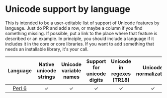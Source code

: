 # Unicode support by language

This is intended to be a user-editable list of support of Unicode features by language. Just do PR and add a row, or maybe a column if you find something missing. If possible, put a link to the place where that feature is described or an example. In principle, you should include a language if it includes it in the core or core libraries. If you want to add something that needs an installable library, it's your call.


| Language                 | Native unicode strings | Unicode variable names | Support for unicode digits | Unicode in regexes (TR18) | Unicode normalization |
|:------------------------:|:----------------------:|:----------------------:|:--------------------------:|:-------------------------:|:---------------------:|
| [Perl 6](https://perl6.org) | ✓     | ✓      | ✓     | ✓     |  ✓     |
